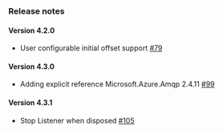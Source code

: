 ### Release notes
<!-- Please add your release notes in the following format:
- My change description (#PR)
-->
#### Version 4.2.0
-  User configurable initial offset support [#79](https://github.com/Azure/azure-functions-eventhubs-extension/pull/79)

#### Version 4.3.0
- Adding explicit reference Microsoft.Azure.Amqp 2.4.11 [#99](https://github.com/Azure/azure-functions-eventhubs-extension/pull/99)

#### Version 4.3.1
- Stop Listener when disposed [#105](https://github.com/Azure/azure-functions-eventhubs-extension/pull/105)
